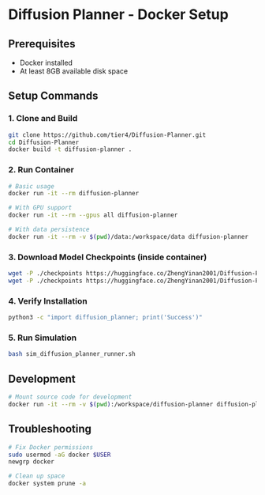 # Diffusion Planner - Docker Setup

## Prerequisites
- Docker installed
- At least 8GB available disk space

## Setup Commands

### 1. Clone and Build
```bash
git clone https://github.com/tier4/Diffusion-Planner.git
cd Diffusion-Planner
docker build -t diffusion-planner .
```

### 2. Run Container
```bash
# Basic usage
docker run -it --rm diffusion-planner

# With GPU support
docker run -it --rm --gpus all diffusion-planner

# With data persistence
docker run -it --rm -v $(pwd)/data:/workspace/data diffusion-planner
```

### 3. Download Model Checkpoints (inside container)
```bash
wget -P ./checkpoints https://huggingface.co/ZhengYinan2001/Diffusion-Planner/resolve/main/args.json
wget -P ./checkpoints https://huggingface.co/ZhengYinan2001/Diffusion-Planner/resolve/main/model.pth
```

### 4. Verify Installation
```bash
python3 -c "import diffusion_planner; print('Success')"
```

### 5. Run Simulation
```bash
bash sim_diffusion_planner_runner.sh
```

## Development
```bash
# Mount source code for development
docker run -it --rm -v $(pwd):/workspace/diffusion-planner diffusion-planner bash
```

## Troubleshooting
```bash
# Fix Docker permissions
sudo usermod -aG docker $USER
newgrp docker

# Clean up space
docker system prune -a
```